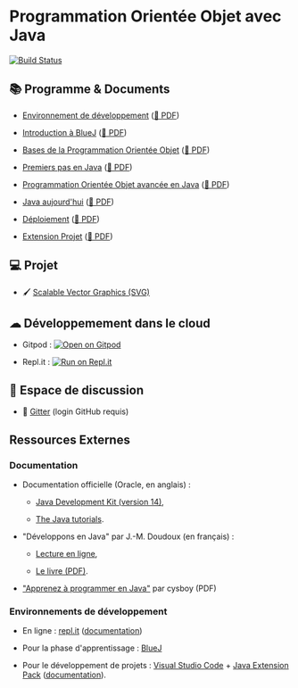 
Programmation Orientée Objet avec Java
================================================================================

[![Build Status](https://github.com/boisgera/POO-Java/workflows/main/badge.svg)](https://github.com/boisgera/POO-Java/actions)


## 📚 Programme & Documents 
 
  - [Environnement de développement](https://boisgera.github.io/POO-Java/Environnement.html) 
    ([📗 PDF](https://boisgera.github.io/POO-Java/Environnement.pdf))

  - [Introduction à BlueJ](https://boisgera.github.io/POO-Java/BlueJ.html) 
    ([📗 PDF](https://boisgera.github.io/POO-Java/BlueJ.pdf))

  - [Bases de la Programmation Orientée Objet](https://boisgera.github.io/POO-Java/POO.html) ([📗 PDF](https://boisgera.github.io/POO-Java/POO.pdf))

  - [Premiers pas en Java](https://boisgera.github.io/POO-Java/Java-first-steps.html)
    ([📗 PDF](https://boisgera.github.io/POO-Java/Java-first-steps.pdf))

  - [Programmation Orientée Objet avancée en Java](https://boisgera.github.io/POO-Java/Java-avance.html)
    ([📗 PDF](https://boisgera.github.io/POO-Java/Java-avance.pdf))

  - [Java aujourd'hui](https://boisgera.github.io/POO-Java/Java%20aujourd'hui.html) 
    ([📗 PDF](https://boisgera.github.io/POO-Java/Java%20aujourd'hui.pdf))

  - [Déploiement](https://boisgera.github.io/POO-Java/Déploiement.html)
    ([📗 PDF](https://boisgera.github.io/POO-Java/Déploiement.pdf))

  - [Extension Projet](https://boisgera.github.io/POO-Java/Projet.html)
    ([📗 PDF](https://boisgera.github.io/POO-Java/Projet.pdf))

## 💻 Projet

  - 🖌 [Scalable Vector Graphics (SVG)](projet)

## ☁ Développemement dans le cloud

  - Gitpod : [![Open on Gitpod](https://gitpod.io/button/open-in-gitpod.svg)](https://gitpod.io/#https://github.com/boisgera/POO-Java) 

  - Repl.it : [![Run on Repl.it](https://repl.it/badge/github/boisgera/POO-Java)](https://repl.it/github/boisgera/POO-Java)

## 💬 Espace de discussion

  - 💬 [Gitter](https://gitter.im/POO-Java/community#) (login GitHub requis)
 
## Ressources Externes

### Documentation 

  - Documentation officielle (Oracle, en anglais) :
   
      - [Java Development Kit (version 14)](https://docs.oracle.com/en/java/javase/14/),

      - [The Java tutorials](https://docs.oracle.com/javase/tutorial/).


  - "Développons en Java" par J.-M. Doudoux (en français) :
  
    - [Lecture en ligne](http://www.jmdoudoux.fr/java/dej/index.htm), 
    
    - [Le livre (PDF)](http://jmdoudoux.fr/java/dej/dej_2_20.pdf).

  - ["Apprenez à programmer en Java"](http://user.oc-static.com/pdf/10601-apprenez-a-programmer-en-java.pdf)  par cysboy (PDF)
  

### Environnements de développement

  - En ligne : [repl.it](https://repl.it) ([documentation](https://docs.repl.it/))
  
  - Pour la phase d'apprentissage : [BlueJ](https://www.bluej.org/)

  - Pour le développement de projets : [Visual Studio Code](https://code.visualstudio.com/) + [Java Extension Pack](https://marketplace.visualstudio.com/items?itemName=vscjava.vscode-java-pack) ([documentation](https://code.visualstudio.com/docs/languages/java)).
